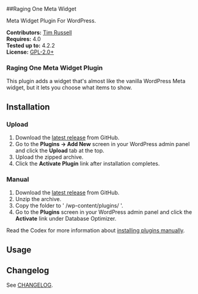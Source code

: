 ##Raging One Meta Widget

Meta Widget Plugin For WordPress. 

__Contributors:__ [Tim Russell](https://github.com/tdavidrussell)   
__Requires:__ 4.0   
__Tested up to:__ 4.2.2   
__License:__ [GPL-2.0+](http://www.gnu.org/licenses/gpl-2.0.html)   


### Raging One Meta Widget Plugin
This plugin adds a widget that's almost like the vanilla WordPress Meta widget, but it lets you choose what items to show.


## Installation ##

### Upload ###

1. Download the [latest release](https://github.com/tdavidrussell/rone-meta-widget/archive/master.zip) from GitHub.
2. Go to the __Plugins &rarr; Add New__ screen in your WordPress admin panel and click the __Upload__ tab at the top.
3. Upload the zipped archive.
4. Click the __Activate Plugin__ link after installation completes.

### Manual ###

1. Download the [latest release](https://github.com/tdavidrussell/rone-meta-widget/archive/master.zip) from GitHub.
2. Unzip the archive.
3. Copy the folder to ' /wp-content/plugins/ '.
4. Go to the __Plugins__ screen in your WordPress admin panel and click the __Activate__ link under Database Optimizer.

Read the Codex for more information about [installing plugins manually](http://codex.wordpress.org/Managing_Plugins#Manual_Plugin_Installation).


## Usage ##


## Changelog

See [CHANGELOG](changelog.md).


